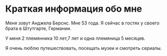 # Краткая информация обо мне

Меня зовут Анджела Берснс.
Мне 53 года. Я сейчас в гостях у своего брата в Штутгарте, Германии.

У меня 2 племянника 10 лет,7 лет и одна племяница 5 месяцев.

Я очень люблю путешествовать, посещать музеи и смотреть сериалы. 

